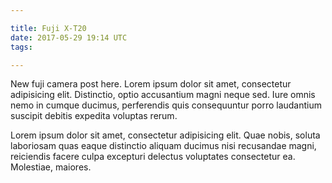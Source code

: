 ```yaml
---

title: Fuji X-T20
date: 2017-05-29 19:14 UTC
tags: 

---
```


New fuji camera post here. Lorem ipsum dolor sit amet, consectetur adipisicing elit. Distinctio, optio accusantium magni neque sed. Iure omnis nemo in cumque ducimus, perferendis quis consequuntur porro laudantium suscipit debitis expedita voluptas rerum.

Lorem ipsum dolor sit amet, consectetur adipisicing elit. Quae nobis, soluta laboriosam quas eaque distinctio aliquam ducimus nisi recusandae magni, reiciendis facere culpa excepturi delectus voluptates consectetur ea. Molestiae, maiores.
